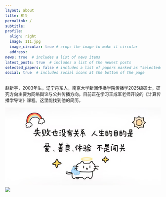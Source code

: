```yaml
---
layout: about
title: 相关
permalink: /
subtitle: 
profile:
  align: right
  image: 111.jpg
  image_circular: true # crops the image to make it circular
  address: 
news: true  # includes a list of news items
latest_posts: true  # includes a list of the newest posts
selected_papers: false # includes a list of papers marked as "selected={true}"
social: true  # includes social icons at the bottom of the page
---
```


赵新宇，2003年生，辽宁丹东人，南京大学新闻传播学院传播学2025级硕士，研究方向主要为网络舆论与公共传播方向。目前正在学习王成军老师开设的《计算传播学导论》课程。这里能找到他的简历。

<img src="assets/img/222.jpg" align = "middle" width = "800px">


<br>

<a href="https://github.com/SocratesClub/SocratesClub.github.io/edit/master/_pages/about.md">
  <img src="[assets/img/222.jpg](https://user-images.githubusercontent.com/543384/192227995-fdb3a693-2f68-4dc4-b9bd-06053066322f.png)" width = "800" align="middle" />
</a>

<br>
